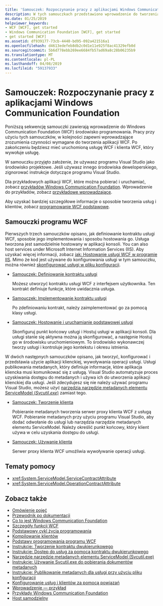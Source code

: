 ```yaml
---
title: 'Samouczek: Rozpoczynanie pracy z aplikacjami Windows Communication Foundation'
description: W tych samouczkach przedstawiono wprowadzenie do tworzenia aplikacji WCF.
ms.date: 01/25/2019
helpviewer_keywords:
- WCF [WCF], get started
- Windows Communication Foundation [WCF], get started
- get started [WCF]
ms.assetid: df939177-73cb-4440-bd95-092a421516a1
ms.openlocfilehash: d4613edefeb8db2c0d1e11e925f8ac41329efb0d
ms.sourcegitcommit: 5b6d778ebb269ee6684fb57ad69a8c28b06235b9
ms.translationtype: MT
ms.contentlocale: pl-PL
ms.lasthandoff: 04/08/2019
ms.locfileid: "59137933"
---
```

# <a name="tutorial-get-started-with-windows-communication-foundation-applications"></a>Samouczek: Rozpoczynanie pracy z aplikacjami Windows Communication Foundation
Poniższą sekwencję samouczki zawierają wprowadzenie do Windows Communication Foundation (WCF) środowisko programowania. Pracy przy użyciu tych samouczków, w kolejności zapewni wprowadzające zrozumienia czynności wymagane do tworzenia aplikacji WCF. Po zakończeniu będziesz mieć uruchomioną usługę WCF i klienta WCF, który wywołuje usługę. 

W samouczku przyjęto założenie, że używasz programu Visual Studio jako środowisko projektowe. Jeśli używasz innego środowiska deweloperskiego, zignorować instrukcje dotyczące programu Visual Studio. 

Dla przykładowych aplikacji WCF, które można pobierać i uruchamiać, zobacz [przykładów Windows Communication Foundation](samples/index.md). Wprowadzenie do przykładów, zobacz [przykładowe wprowadzające](samples/getting-started-sample.md).

Aby uzyskać bardziej szczegółowe informacje o sposobie tworzenia usług i klientów, zobacz [programowanie WCF podstawowe](basic-wcf-programming.md).

## <a name="wcf-tutorials"></a>Samouczki programu WCF

Pierwszych trzech samouczków opisano, jak definiowanie kontraktu usługi WCF, sposobie jego implementowania i sposobu hostowania go. Usługa tworzona jest samodzielnie hostowany w aplikacji konsoli. You can also host services under Microsoft Internet Information Services (IIS). Aby uzyskać więcej informacji, zobacz [jak: Hostowanie usługi WCF w programie IIS](feature-details/how-to-host-a-wcf-service-in-iis.md). Mimo że kod jest używane do konfigurowania usługi w tym samouczku, można również [skonfigurować usługi w pliku konfiguracji](configuring-services-using-configuration-files.md). 

- [Samouczek: Definiowanie kontraktu usługi](how-to-define-a-wcf-service-contract.md)

    Możesz utworzyć kontraktu usługi WCF z interfejsem użytkownika. Ten kontrakt definiuje funkcje, które uwidacznia usługa.

- [Samouczek: Implementowanie kontraktu usługi](how-to-implement-a-wcf-contract.md)

    Po zdefiniowaniu kontrakt, należy zaimplementować go za pomocą klasy usługi.

- [Samouczek: Hostowanie i uruchamianie podstawowej usługi](how-to-host-and-run-a-basic-wcf-service.md)

    Skonfiguruj punkt końcowy usługi i Hostuj usługi w aplikacji konsoli. Dla usługi stanie się aktywna można ją skonfigurować, a następnie Hostuj go w środowisku uruchomieniowym. To środowisko wykonawczej tworzy usługi i kontroluje jego kontekstu i okresu istnienia.

W dwóch następnych samouczków opisano, jak tworzyć, konfigurować i przedstawia użycie aplikacji klienckiej, wywoływania operacji usługi. Usługi publikowania metadanych, który definiuje informacje, które aplikacja kliencka musi komunikować się z usługą. Visual Studio automatyzuje proces uzyskiwania dostępu do metadanych i używa ich do utworzenia aplikacji klienckiej dla usługi. Jeśli zdecydujesz się nie należy używać programu Visual Studio, możesz użyć [narzędzia narzędzie metadanych elementu ServiceModel (*Svcutil.exe*)](servicemodel-metadata-utility-tool-svcutil-exe.md) zamiast tego.

- [Samouczek: Tworzenie klienta](how-to-create-a-wcf-client.md)

    Pobieranie metadanych tworzenia serwer proxy klienta WCF z usługą WCF. Pobieranie metadanych przy użyciu programu Visual Studio, aby dodać odwołanie do usługi lub narzędzia narzędzie metadanych elementu ServiceModel. Należy określić punkt końcowy, który klient używa w celu uzyskania dostępu do usługi.

- [Samouczek: Używanie klienta](how-to-use-a-wcf-client.md)

    Serwer proxy klienta WCF umożliwia wywoływanie operacji usługi.

## <a name="reference"></a>Tematy pomocy

- <xref:System.ServiceModel.ServiceContractAttribute>
- <xref:System.ServiceModel.OperationContractAttribute>

## <a name="see-also"></a>Zobacz także

- [Omówienie pojęć](conceptual-overview.md)
- [Przewodnik po dokumentacji](guide-to-the-documentation.md)
- [Co to jest Windows Communication Foundation](whats-wcf.md)
- [Szczegóły funkcji WCF](feature-details/index.md)
- [Podstawowy cykl życia programowania](basic-programming-lifecycle.md)
- [Kompilowanie klientów](building-clients.md)
- [Podstawy programowania programu WCF](basic-wcf-programming.md)
- [Instrukcje: Tworzenie kontraktu dwukierunkowego](feature-details/how-to-create-a-duplex-contract.md)
- [Instrukcje: Dostęp do usług za pomocą kontraktu dwukierunkowego](feature-details/how-to-access-services-with-a-duplex-contract.md)
- [Narzędzie narzędzie metadanych elementu ServiceModel (Svcutil.exe)](servicemodel-metadata-utility-tool-svcutil-exe.md)
- [Instrukcje: Używanie Svcutil.exe do pobierania dokumentów metadanych](feature-details/how-to-use-svcutil-exe-to-download-metadata-documents.md)
- [Instrukcje: Publikowanie metadanych dla usługi przy użyciu pliku konfiguracji](feature-details/how-to-publish-metadata-for-a-service-using-a-configuration-file.md)
- [Konfigurowanie usług i klientów za pomocą powiązań](using-bindings-to-configure-services-and-clients.md)
- [Wprowadzenie — przykład](samples/getting-started-sample.md)
- [Przykłady Windows Communication Foundation](samples/index.md)
- [Host samodzielny](samples/self-host.md)

